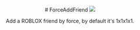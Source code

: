 <div align=center>
# ForceAddFriend
<img src="http://www.animatedgif.net/underconstruction/btrainbow1_e0.gif"></img>
<p>Add a ROBLOX friend by force, by default it's 1x1x1x1.</p>
</div>

